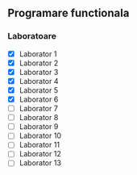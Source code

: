 ## Programare functionala

### Laboratoare
- [x] Laborator 1
- [x] Laborator 2
- [x] Laborator 3
- [x] Laborator 4
- [x] Laborator 5
- [x] Laborator 6
- [ ] Laborator 7
- [ ] Laborator 8
- [ ] Laborator 9
- [ ] Laborator 10
- [ ] Laborator 11
- [ ] Laborator 12
- [ ] Laborator 13
